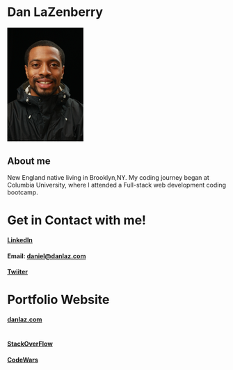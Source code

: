 # Dan LaZenberry
<img src="lazenber-high-res-current-photo.jpeg" width="175"/>

## About me
New England native living in Brooklyn,NY.
My coding journey began at Columbia University, where I attended a Full-stack web development coding bootcamp.


# Get in Contact with me!
#### [LinkedIn](https://www.linkedin.com/in/daniel-lazenberry-038a14181/)
#### Email: daniel@danlaz.com
#### [Twiiter](https://twitter.com/LaZenberry_Dan)

# Portfolio Website
#### [danlaz.com](https://danlaz.com/)

# 
#### [StackOverFlow](https://stackoverflow.com/users/17203184/dan-lazenberry?tab=profile)
#### [CodeWars](https://www.codewars.com/users/DanLaZ)

<!--
**DanLaZ/DanLaZ** is a ✨ _special_ ✨ repository because its `README.md` (this file) appears on your GitHub profile.

Here are some ideas to get you started:

- 🔭 I’m currently working on ...
- 🌱 I’m currently learning ...
- 👯 I’m looking to collaborate on ...
- 🤔 I’m looking for help with ...
- 💬 Ask me about ...
- 📫 How to reach me: ...
- 😄 Pronouns: ...
- ⚡ Fun fact: ...
-->
